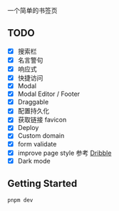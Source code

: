一个简单的书签页

## TODO
- [x] 搜索栏
- [x] 名言警句
- [x] 响应式
- [x] 快捷访问
- [x] Modal
- [x] Modal Editor / Footer
- [x] Draggable
- [x] 配置持久化
- [x] 获取链接 favicon
- [x] Deploy
- [x] Custom domain
- [x] form validate
- [x] improve page style 参考 [Dribble](https://dribbble.com/shots/12270143-Interaction-37-Persistent-Bottom-Nav-Bar)
- [x] Dark mode

## Getting Started

```bash
pnpm dev
```